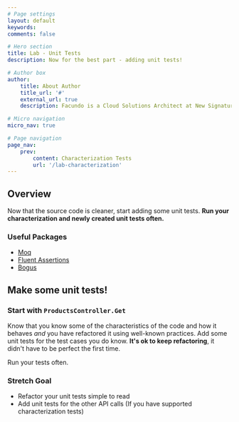 ```yaml
---
# Page settings
layout: default
keywords:
comments: false

# Hero section
title: Lab - Unit Tests
description: Now for the best part - adding unit tests!

# Author box
author:
    title: About Author
    title_url: '#'
    external_url: true
    description: Facundo is a Cloud Solutions Architect at New Signature. He enjoys helping clients with architecture, containers/orchestration, and stream lining development processes.

# Micro navigation
micro_nav: true

# Page navigation
page_nav:
    prev:
        content: Characterization Tests
        url: '/lab-characterization'
---
```


## Overview

Now that the source code is cleaner, start adding some unit tests. **Run your characterization and newly created unit tests often.**

### Useful Packages

- [Moq](https://github.com/moq/moq)
- [Fluent Assertions](https://fluentassertions.com/)
- [Bogus](https://github.com/bchavez/Bogus)

## Make some unit tests!

### Start with `ProductsController.Get`

Know that you know some of the characteristics of the code and how it behaves *and* you have refactored it using well-known practices. Add some unit tests for the test cases you do know. **It's ok to keep refactoring**, it didn't have to be perfect the first time.

Run your tests often.

### Stretch Goal

- Refactor your unit tests simple to read
- Add unit tests for the other API calls (If you have supported characterization tests)
